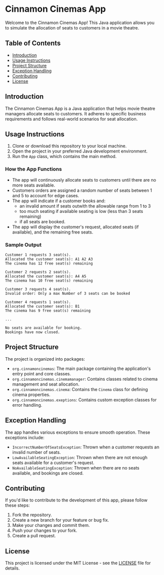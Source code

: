 # Cinnamon Cinemas App

Welcome to the Cinnamon Cinemas App! This Java application allows you to simulate the allocation of seats to customers in a movie theatre.

## Table of Contents

- [Introduction](#introduction)
- [Usage Instructions](#how-to-use-the-app)
- [Project Structure](#project-structure)
- [Exception Handling](#exception-handling)
- [Contributing](#contributing)
- [License](#license)

## Introduction

The Cinnamon Cinemas App is a Java application that helps movie theatre managers allocate seats to customers. It adheres to specific business requirements and follows real-world scenarios for seat allocation.

## Usage Instructions

1. Clone or download this repository to your local machine.
2. Open the project in your preferred Java development environment.
3. Run the `App` class, which contains the main method.

### How the App Functions

- The app will continuously allocate seats to customers until there are no more seats available.
- Customers orders are assigned a random number of seats between 1 and 5 to account for edge cases.
- The app will indicate if a customer books and:
  - an invalid amount if seats outwith the allowable range from 1 to 3
  - too much seating if available seating is low (less than 3 seats remaining)
  - if all seats are booked.
- The app will display the customer's request, allocated seats (if available), and the remaining free seats.

### Sample Output

```plaintext
Customer 1 requests 3 seat(s).
Allocated the customer seat(s): A1 A2 A3
The cinema has 12 free seat(s) remaining

Customer 2 requests 2 seat(s).
Allocated the customer seat(s): A4 A5
The cinema has 10 free seat(s) remaining

Customer 3 requests 4 seat(s).
Invalid order: Only a max Number of 3 seats can be booked

Customer 4 requests 1 seat(s).
Allocated the customer seat(s): B1
The cinema has 9 free seat(s) remaining

...

No seats are available for booking.
Bookings have now closed.
```

## Project Structure

The project is organized into packages:

- `org.cinnamoncinemas`: The main package containing the application's entry point and core classes.
- `org.cinnamoncinemas.cinemamanager`: Contains classes related to cinema management and seat allocation.
- `org.cinnamoncinemas.cinema`: Contains the `Cinema` class for defining cinema properties.
- `org.cinnamoncinemas.exeptions`: Contains custom exception classes for error handling.

## Exception Handling

The app handles various exceptions to ensure smooth operation. These exceptions include:

- `IncorrectNumberOfSeatsException`: Thrown when a customer requests an invalid number of seats.
- `LowAvailableSeatingException`: Thrown when there are not enough seats available for a customer's request.
- `NoAvailableSeatingException`: Thrown when there are no seats available, and bookings are closed.

## Contributing

If you'd like to contribute to the development of this app, please follow these steps:

1. Fork the repository.
2. Create a new branch for your feature or bug fix.
3. Make your changes and commit them.
4. Push your changes to your fork.
5. Create a pull request.

## License

This project is licensed under the MIT License - see the [LICENSE](LICENSE) file for details.
